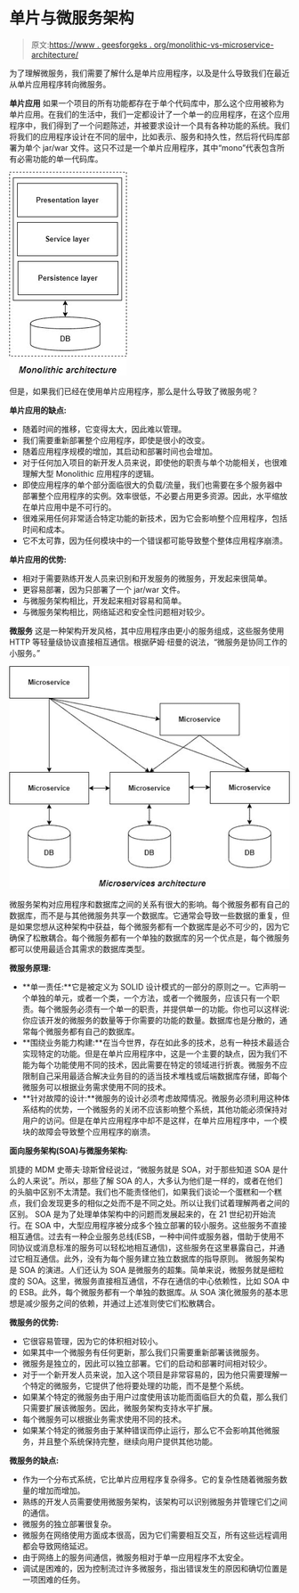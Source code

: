 # 单片与微服务架构

> 原文:[https://www . geesforgeks . org/monolithic-vs-microservice-architecture/](https://www.geeksforgeeks.org/monolithic-vs-microservices-architecture/)

为了理解微服务，我们需要了解什么是单片应用程序，以及是什么导致我们在最近从单片应用程序转向微服务。

**单片应用**
如果一个项目的所有功能都存在于单个代码库中，那么这个应用被称为单片应用。在我们的生活中，我们一定都设计了一个单一的应用程序，在这个应用程序中，我们得到了一个问题陈述，并被要求设计一个具有各种功能的系统。我们将我们的应用程序设计在不同的层中，比如表示、服务和持久性，然后将代码库部署为单个 jar/war 文件。这只不过是一个单片应用程序，其中“mono”代表包含所有必需功能的单一代码库。

![](img/8a442d2a240f993ae32cfafab08a5d69.png)

但是，如果我们已经在使用单片应用程序，那么是什么导致了微服务呢？

**单片应用的缺点:**

*   随着时间的推移，它变得太大，因此难以管理。
*   我们需要重新部署整个应用程序，即使是很小的改变。
*   随着应用程序规模的增加，其启动和部署时间也会增加。
*   对于任何加入项目的新开发人员来说，即使他的职责与单个功能相关，也很难理解大型 Monolithic 应用程序的逻辑。
*   即使应用程序的单个部分面临很大的负载/流量，我们也需要在多个服务器中部署整个应用程序的实例。效率很低，不必要占用更多资源。因此，水平缩放在单片应用中是不可行的。
*   很难采用任何非常适合特定功能的新技术，因为它会影响整个应用程序，包括时间和成本。
*   它不太可靠，因为任何模块中的一个错误都可能导致整个整体应用程序崩溃。

**单片应用的优势:**

*   相对于需要熟练开发人员来识别和开发服务的微服务，开发起来很简单。
*   更容易部署，因为只部署了一个 jar/war 文件。
*   与微服务架构相比，开发起来相对容易和简单。
*   与微服务架构相比，网络延迟和安全性问题相对较少。

**微服务**
这是一种架构开发风格，其中应用程序由更小的服务组成，这些服务使用 HTTP 等轻量级协议直接相互通信。根据萨姆·纽曼的说法，“微服务是协同工作的小服务。”

![](img/9039a169c890debdf3f9d06ada43cf00.png)

微服务架构对应用程序和数据库之间的关系有很大的影响。每个微服务都有自己的数据库，而不是与其他微服务共享一个数据库。它通常会导致一些数据的重复，但是如果您想从这种架构中获益，每个微服务都有一个数据库是必不可少的，因为它确保了松散耦合。每个微服务都有一个单独的数据库的另一个优点是，每个微服务都可以使用最适合其需求的数据库类型。

**微服务原理:**

*   **单一责任:**它是被定义为 SOLID 设计模式的一部分的原则之一。它声明一个单独的单元，或者一个类，一个方法，或者一个微服务，应该只有一个职责。每个微服务必须有一个单一的职责，并提供单一的功能。你也可以这样说:你应该开发的微服务的数量等于你需要的功能的数量。数据库也是分散的，通常每个微服务都有自己的数据库。
*   **围绕业务能力构建:**在当今世界，存在如此多的技术，总有一种技术最适合实现特定的功能。但是在单片应用程序中，这是一个主要的缺点，因为我们不能为每个功能使用不同的技术，因此需要在特定的领域进行折衷。微服务不应限制自己采用最适合解决业务目的的适当技术堆栈或后端数据库存储，即每个微服务可以根据业务需求使用不同的技术。
*   **针对故障的设计:**微服务的设计必须考虑故障情况。微服务必须利用这种体系结构的优势，一个微服务的关闭不应该影响整个系统，其他功能必须保持对用户的访问。但是在单片应用程序中却不是这样，在单片应用程序中，一个模块的故障会导致整个应用程序的崩溃。

**面向服务架构(SOA)与微服务架构:**

凯捷的 MDM 史蒂夫·琼斯曾经说过，“微服务就是 SOA，对于那些知道 SOA 是什么的人来说”。所以，那些了解 SOA 的人，大多认为他们是一样的，或者在他们的头脑中区别不太清楚。我们也不能责怪他们，如果我们谈论一个蛋糕和一个糕点，我们会发现更多的相似之处而不是不同之处。所以让我们试着理解两者之间的区别。
SOA 是为了处理单体架构中的问题而发展起来的，在 21 世纪初开始流行。在 SOA 中，大型应用程序被分成多个独立部署的较小服务。这些服务不直接相互通信。过去有一种企业服务总线(ESB，一种中间件或服务器，借助于使用不同协议或消息标准的服务可以轻松地相互通信)，这些服务在这里暴露自己，并通过它相互通信。此外，没有为每个服务建立独立数据库的指导原则。
微服务架构是 SOA 的演进。人们还认为 SOA 是微服务的超集。简单来说，微服务就是细粒度的 SOA。这里，微服务直接相互通信，不存在通信的中心依赖性，比如 SOA 中的 ESB。此外，每个微服务都有一个单独的数据库。从 SOA 演化微服务的基本思想是减少服务之间的依赖，并通过上述准则使它们松散耦合。

**微服务的优势:**

*   它很容易管理，因为它的体积相对较小。
*   如果其中一个微服务有任何更新，那么我们只需要重新部署该微服务。
*   微服务是独立的，因此可以独立部署。它们的启动和部署时间相对较少。
*   对于一个新开发人员来说，加入这个项目是非常容易的，因为他只需要理解一个特定的微服务，它提供了他将要处理的功能，而不是整个系统。
*   如果某个特定的微服务由于用户过度使用该功能而面临巨大的负载，那么我们只需要扩展该微服务。因此，微服务架构支持水平扩展。
*   每个微服务可以根据业务需求使用不同的技术。
*   如果某个特定的微服务由于某种错误而停止运行，那么它不会影响其他微服务，并且整个系统保持完整，继续向用户提供其他功能。

**微服务的缺点:**

*   作为一个分布式系统，它比单片应用程序复杂得多。它的复杂性随着微服务数量的增加而增加。
*   熟练的开发人员需要使用微服务架构，该架构可以识别微服务并管理它们之间的通信。
*   微服务的独立部署很复杂。
*   微服务在网络使用方面成本很高，因为它们需要相互交互，所有这些远程调用都会导致网络延迟。
*   由于网络上的服务间通信，微服务相对于单一应用程序不太安全。
*   调试是困难的，因为控制流过许多微服务，指出错误发生的原因和确切位置是一项困难的任务。